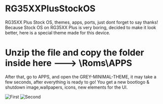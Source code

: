 # RG35XXPlusStockOS
RG35XX Plus Stock OS, themes, apps, ports, just dont forget to say thanks!
Because Stock OS on RG35XX Plus is very boring, decided to make it look better, here is a special theme made for this device.
# Unzip the file and copy the folder inside here ---> \Roms\APPS 
After that, go to APPS, and open the GREY-MINIMAL-THEME, it may take a few seconds, after everything is ready to go! You get a new bootlogo & shutdown image,wallpapers, icons, new elements for the UI.

![First](https://github.com/soaremicheledavid/RG35XXPlusStockOS/assets/157101299/77df9ca7-3462-4e3c-b4ca-b7b4573e62e5)
![Second](https://github.com/soaremicheledavid/RG35XXPlusStockOS/assets/157101299/a582e1b3-e7f1-4372-8897-e9da88de8fe8)
